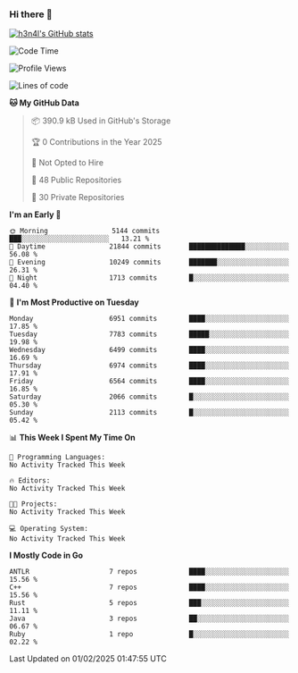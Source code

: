 ### Hi there 👋

[![h3n4l's GitHub stats](https://github-readme-stats.vercel.app/api?username=h3n4l&count_private=true&show_icons=true&theme=radical)](https://github.com/h3n4l/github-readme-stats)

<!--START_SECTION:waka-->
![Code Time](http://img.shields.io/badge/Code%20Time-2%2C054%20hrs%2033%20mins-blue)

![Profile Views](http://img.shields.io/badge/Profile%20Views-2-blue)

![Lines of code](https://img.shields.io/badge/From%20Hello%20World%20I%27ve%20Written-15.8%20million%20lines%20of%20code-blue)

**🐱 My GitHub Data** 

> 📦 390.9 kB Used in GitHub's Storage 
 > 
> 🏆 0 Contributions in the Year 2025
 > 
> 🚫 Not Opted to Hire
 > 
> 📜 48 Public Repositories 
 > 
> 🔑 30 Private Repositories 
 > 
**I'm an Early 🐤** 

```text
🌞 Morning                5144 commits        ███░░░░░░░░░░░░░░░░░░░░░░   13.21 % 
🌆 Daytime                21844 commits       ██████████████░░░░░░░░░░░   56.08 % 
🌃 Evening                10249 commits       ███████░░░░░░░░░░░░░░░░░░   26.31 % 
🌙 Night                  1713 commits        █░░░░░░░░░░░░░░░░░░░░░░░░   04.40 % 
```
📅 **I'm Most Productive on Tuesday** 

```text
Monday                   6951 commits        ████░░░░░░░░░░░░░░░░░░░░░   17.85 % 
Tuesday                  7783 commits        █████░░░░░░░░░░░░░░░░░░░░   19.98 % 
Wednesday                6499 commits        ████░░░░░░░░░░░░░░░░░░░░░   16.69 % 
Thursday                 6974 commits        ████░░░░░░░░░░░░░░░░░░░░░   17.91 % 
Friday                   6564 commits        ████░░░░░░░░░░░░░░░░░░░░░   16.85 % 
Saturday                 2066 commits        █░░░░░░░░░░░░░░░░░░░░░░░░   05.30 % 
Sunday                   2113 commits        █░░░░░░░░░░░░░░░░░░░░░░░░   05.42 % 
```


📊 **This Week I Spent My Time On** 

```text
💬 Programming Languages: 
No Activity Tracked This Week

🔥 Editors: 
No Activity Tracked This Week

🐱‍💻 Projects: 
No Activity Tracked This Week

💻 Operating System: 
No Activity Tracked This Week
```

**I Mostly Code in Go** 

```text
ANTLR                    7 repos             ████░░░░░░░░░░░░░░░░░░░░░   15.56 % 
C++                      7 repos             ████░░░░░░░░░░░░░░░░░░░░░   15.56 % 
Rust                     5 repos             ███░░░░░░░░░░░░░░░░░░░░░░   11.11 % 
Java                     3 repos             ██░░░░░░░░░░░░░░░░░░░░░░░   06.67 % 
Ruby                     1 repo              █░░░░░░░░░░░░░░░░░░░░░░░░   02.22 % 
```




 Last Updated on 01/02/2025 01:47:55 UTC
<!--END_SECTION:waka-->

